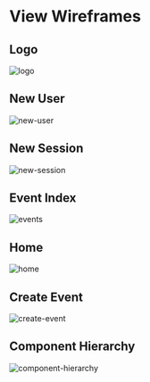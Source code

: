 # View Wireframes

## Logo
![logo]

## New User
![new-user]

## New Session
![new-session]

## Event Index
![events]

## Home
![home]

## Create Event
![create-event]

## Component Hierarchy
![component-hierarchy]

[logo]: ./lyfecoach-logo.png
[new-user]: ./wireframes/new_user.png
[new-session]: ./wireframes/new_session.png
[events]: ./wireframes/event_index.png
[home]: ./wireframes/home.png
[create-event]: ./wireframes/create_event.png
[component-hierarchy]: ./wireframes/component_hierarchy.png
